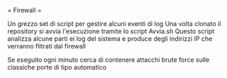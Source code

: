 = Firewall =

Un grezzo set di script per gestire alcuni eventi di log
Una volta clonato il repository si avvia l'esecuzione tramite lo script Avvia.sh
Questo script analizza alcune parti ei log del sistema e produce degli indirizzi IP che verranno filtrati dal firewall

Se eseguito ogni minuto cerca di contenere attacchi brute force sulle classiche porte di tipo automatico
